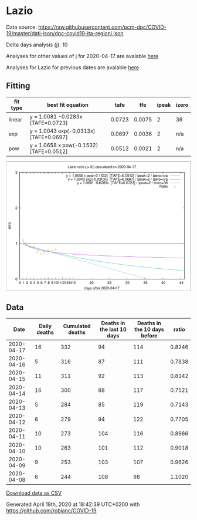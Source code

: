 # Lazio

Data source: https://raw.githubusercontent.com/pcm-dpc/COVID-19/master/dati-json/dpc-covid19-ita-regioni.json

Delta days analysis (j): 10

Analyses for other values of j for 2020-04-17 are avalable [here](../2020-04-17/README.md)

Analyses for Lazio for previous dates are avalable [here](../README.md)

## Fitting 
|fit type|best fit equation|tafe|tfe|ipeak|izero|
|-------|-----|--------|------|---|---|
|linear|y = 1.0081 -0.0283x  [TAFE=0.0723]|0.0723|0.0075|2|36|
|exp|y = 1.0043 exp(-0.0313x)  [TAFE=0.0697]|0.0697|0.0036|2|n/a|
|pow|y = 1.0658 x pow(-0.1532)  [TAFE=0.0512]|0.0512|0.0021|2|n/a|

![Plot](COVID-19_lazio_j10_2020-04-17.png)

## Data
|Date|Daily deaths|Cumulated deaths|Deaths in the last 10 days|Deaths in the 10 days before|ratio|
|----|----------|-----------|-------|--------------------|-----|
|2020-04-17|16|332|94|114|0.8246|
|2020-04-16|5|316|87|111|0.7838|
|2020-04-15|11|311|92|113|0.8142|
|2020-04-14|16|300|88|117|0.7521|
|2020-04-13|5|284|85|119|0.7143|
|2020-04-12|6|279|94|122|0.7705|
|2020-04-11|10|273|104|116|0.8966|
|2020-04-10|10|263|101|112|0.9018|
|2020-04-09|9|253|103|107|0.9626|
|2020-04-08|6|244|108|98|1.1020|

[Download data as CSV](COVID-19_lazio_j10_2020-04-17.csv)

Generated April 19th, 2020 at 18:42:39 UTC+0200 with https://github.com/robianc/COVID-19
